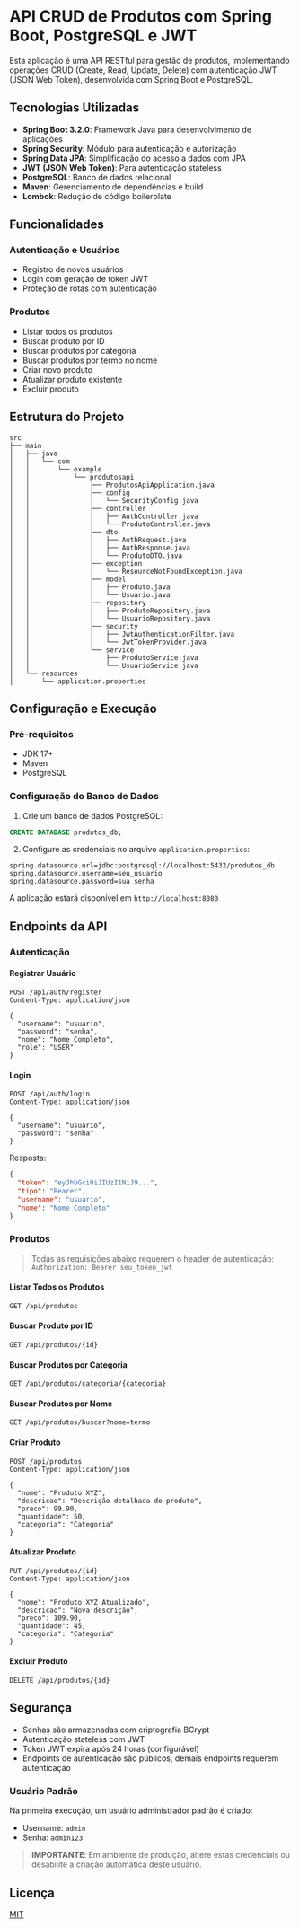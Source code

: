 # API CRUD de Produtos com Spring Boot, PostgreSQL e JWT

Esta aplicação é uma API RESTful para gestão de produtos, implementando operações CRUD (Create, Read, Update, Delete) com autenticação JWT (JSON Web Token), desenvolvida com Spring Boot e PostgreSQL.

## Tecnologias Utilizadas

- **Spring Boot 3.2.0**: Framework Java para desenvolvimento de aplicações
- **Spring Security**: Módulo para autenticação e autorização
- **Spring Data JPA**: Simplificação do acesso a dados com JPA
- **JWT (JSON Web Token)**: Para autenticação stateless
- **PostgreSQL**: Banco de dados relacional
- **Maven**: Gerenciamento de dependências e build
- **Lombok**: Redução de código boilerplate

## Funcionalidades

### Autenticação e Usuários
- Registro de novos usuários
- Login com geração de token JWT
- Proteção de rotas com autenticação

### Produtos
- Listar todos os produtos
- Buscar produto por ID
- Buscar produtos por categoria
- Buscar produtos por termo no nome
- Criar novo produto
- Atualizar produto existente
- Excluir produto

## Estrutura do Projeto

```
src
├── main
│   ├── java
│   │   └── com
│   │       └── example
│   │           └── produtosapi
│   │               ├── ProdutosApiApplication.java
│   │               ├── config
│   │               │   └── SecurityConfig.java
│   │               ├── controller
│   │               │   ├── AuthController.java
│   │               │   └── ProdutoController.java
│   │               ├── dto
│   │               │   ├── AuthRequest.java
│   │               │   ├── AuthResponse.java
│   │               │   └── ProdutoDTO.java
│   │               ├── exception
│   │               │   └── ResourceNotFoundException.java
│   │               ├── model
│   │               │   ├── Produto.java
│   │               │   └── Usuario.java
│   │               ├── repository
│   │               │   ├── ProdutoRepository.java
│   │               │   └── UsuarioRepository.java
│   │               ├── security
│   │               │   ├── JwtAuthenticationFilter.java
│   │               │   └── JwtTokenProvider.java
│   │               └── service
│   │                   ├── ProdutoService.java
│   │                   └── UsuarioService.java
│   └── resources
│       └── application.properties
```

## Configuração e Execução

### Pré-requisitos
- JDK 17+
- Maven
- PostgreSQL

### Configuração do Banco de Dados
1. Crie um banco de dados PostgreSQL:
```sql
CREATE DATABASE produtos_db;
```

2. Configure as credenciais no arquivo `application.properties`:
```properties
spring.datasource.url=jdbc:postgresql://localhost:5432/produtos_db
spring.datasource.username=seu_usuario
spring.datasource.password=sua_senha
```

A aplicação estará disponível em `http://localhost:8080`

## Endpoints da API

### Autenticação

#### Registrar Usuário
```
POST /api/auth/register
Content-Type: application/json

{
  "username": "usuario",
  "password": "senha",
  "nome": "Nome Completo",
  "role": "USER"
}
```

#### Login
```
POST /api/auth/login
Content-Type: application/json

{
  "username": "usuario",
  "password": "senha"
}
```
Resposta:
```json
{
  "token": "eyJhbGciOiJIUzI1NiJ9...",
  "tipo": "Bearer",
  "username": "usuario",
  "nome": "Nome Completo"
}
```

### Produtos

> Todas as requisições abaixo requerem o header de autenticação:
> `Authorization: Bearer seu_token_jwt`

#### Listar Todos os Produtos
```
GET /api/produtos
```

#### Buscar Produto por ID
```
GET /api/produtos/{id}
```

#### Buscar Produtos por Categoria
```
GET /api/produtos/categoria/{categoria}
```

#### Buscar Produtos por Nome
```
GET /api/produtos/buscar?nome=termo
```

#### Criar Produto
```
POST /api/produtos
Content-Type: application/json

{
  "nome": "Produto XYZ",
  "descricao": "Descrição detalhada do produto",
  "preco": 99.90,
  "quantidade": 50,
  "categoria": "Categoria"
}
```

#### Atualizar Produto
```
PUT /api/produtos/{id}
Content-Type: application/json

{
  "nome": "Produto XYZ Atualizado",
  "descricao": "Nova descrição",
  "preco": 109.90,
  "quantidade": 45,
  "categoria": "Categoria"
}
```

#### Excluir Produto
```
DELETE /api/produtos/{id}
```

## Segurança

- Senhas são armazenadas com criptografia BCrypt
- Autenticação stateless com JWT
- Token JWT expira após 24 horas (configurável)
- Endpoints de autenticação são públicos, demais endpoints requerem autenticação

### Usuário Padrão

Na primeira execução, um usuário administrador padrão é criado:
- Username: `admin`
- Senha: `admin123`

> **IMPORTANTE**: Em ambiente de produção, altere estas credenciais ou desabilite a criação automática deste usuário.


## Licença

[MIT](LICENSE)

